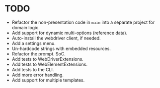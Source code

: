 # TODO

- Refactor the non-presentation code in `main` into a separate project for domain logic.
- Add support for dynamic multi-options (reference data).
- Auto-install the webdriver client, if needed.
- Add a settings menu.
- Un-hardcode strings with embedded resources.
- Refactor the prompt. SoC.
- Add tests to WebDriverExtensions.
- Add tests to WebElementExtensions.
- Add tests to the CLI.
- Add more error handling.
- Add support for multiple templates.
